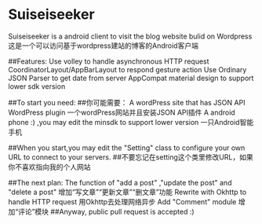 # Suiseiseeker
Suiseiseeker is a android client to visit the blog website bulid on Wordpress
这是一个可以访问基于wordpress建站的博客的Android客户端

##Features:
Use volley to handle asynchronous HTTP request
CoordinatorLayout/AppBarLayout to respond gesture action
Use Ordinary JSON Parser to get date from server
AppCompat material design to support lower sdk version

##To start you need: 
##你可能需要：
A wordPress site that has JSON API WordPress plugin
一个wordPress网站并且安装JSON API插件
A android phone :) ,you may edit the minsdk to support lower version
一只Android智能手机

##When you start,you may edit the "Setting" class to configure your own URL to connect to your servers.
##不要忘记在setting这个类里修改URL，如果你不喜欢指向我的个人网站

##The next plan:
The function of "add a post" ,"update the post" and "delete a post"
增加“写文章”“更新文章”“删文章”功能
Rewrite with Okhttp to handle HTTP request
用Okhttp去处理网络异步
Add "Comment" module
增加“评论”模块
##Anyway, public pull request is accepted :)
